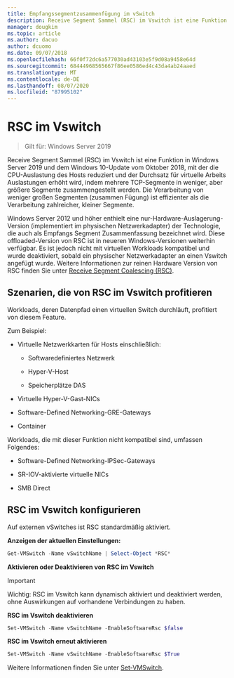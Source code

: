 ```yaml
---
title: Empfangssegmentzusammenfügung im vSwitch
description: Receive Segment Sammel (RSC) im Vswitch ist eine Funktion in Windows Server 2019 und dem Windows 10-Update vom Oktober 2018, mit der die CPU-Auslastung des Hosts reduziert und der Durchsatz für virtuelle Arbeits Auslastungen erhöht wird, indem mehrere TCP-Segmente in weniger, aber größere Segmente zusammengestellt werden. Die Verarbeitung von weniger großen Segmenten (zusammen Fügung) ist effizienter als die Verarbeitung zahlreicher, kleiner Segmente.
manager: dougkim
ms.topic: article
ms.author: dacuo
author: dcuomo
ms.date: 09/07/2018
ms.openlocfilehash: 66f0f72dc6a577030ad43103e5f9d08a9458e64d
ms.sourcegitcommit: 68444968565667f86ee0586ed4c43da4ab24aaed
ms.translationtype: MT
ms.contentlocale: de-DE
ms.lasthandoff: 08/07/2020
ms.locfileid: "87995102"
---
```

# <a name="rsc-in-the-vswitch"></a>RSC im Vswitch
>Gilt für: Windows Server 2019

Receive Segment Sammel (RSC) im Vswitch ist eine Funktion in Windows Server 2019 und dem Windows 10-Update vom Oktober 2018, mit der die CPU-Auslastung des Hosts reduziert und der Durchsatz für virtuelle Arbeits Auslastungen erhöht wird, indem mehrere TCP-Segmente in weniger, aber größere Segmente zusammengestellt werden. Die Verarbeitung von weniger großen Segmenten (zusammen Fügung) ist effizienter als die Verarbeitung zahlreicher, kleiner Segmente.

Windows Server 2012 und höher enthielt eine nur-Hardware-Auslagerung-Version (implementiert im physischen Netzwerkadapter) der Technologie, die auch als Empfangs Segment Zusammenfassung bezeichnet wird. Diese offloaded-Version von RSC ist in neueren Windows-Versionen weiterhin verfügbar. Es ist jedoch nicht mit virtuellen Workloads kompatibel und wurde deaktiviert, sobald ein physischer Netzwerkadapter an einen Vswitch angefügt wurde. Weitere Informationen zur reinen Hardware Version von RSC finden Sie unter [Receive Segment Coalescing (RSC)](/previous-versions/windows/it-pro/windows-server-2012-R2-and-2012/hh997024(v=ws.11)).

## <a name="scenarios-that-benefit-from-rsc-in-the-vswitch"></a>Szenarien, die von RSC im Vswitch profitieren

Workloads, deren Datenpfad einen virtuellen Switch durchläuft, profitiert von diesem Feature.

Zum Beispiel:

-   Virtuelle Netzwerkkarten für Hosts einschließlich:

    -   Softwaredefiniertes Netzwerk

    -   Hyper-V-Host

    -   Speicherplätze DAS

-   Virtuelle Hyper-V-Gast-NICs

-   Software-Defined Networking-GRE-Gateways

-   Container

Workloads, die mit dieser Funktion nicht kompatibel sind, umfassen Folgendes:

-   Software-Defined Networking-IPSec-Gateways

-   SR-IOV-aktivierte virtuelle NICs

-   SMB Direct

## <a name="configure-rsc-in-the-vswitch"></a>RSC im Vswitch konfigurieren


Auf externen vSwitches ist RSC standardmäßig aktiviert.

**Anzeigen der aktuellen Einstellungen:**

```PowerShell
Get-VMSwitch -Name vSwitchName | Select-Object *RSC*
```

**Aktivieren oder Deaktivieren von RSC im Vswitch**


>[!IMPORTANT]
>Wichtig: RSC im Vswitch kann dynamisch aktiviert und deaktiviert werden, ohne Auswirkungen auf vorhandene Verbindungen zu haben.


**RSC im Vswitch deaktivieren**

```PowerShell
Set-VMSwitch -Name vSwitchName -EnableSoftwareRsc $false
```

**RSC im Vswitch erneut aktivieren**

```PowerShell
Set-VMSwitch -Name vSwitchName -EnableSoftwareRsc $True
```
Weitere Informationen finden Sie unter [Set-VMSwitch](/powershell/module/hyper-v/set-vmswitch?view=win10-ps).